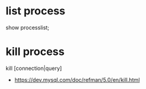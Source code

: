 # list process

show processlist;

# kill process

kill [connection|query] <id>

* https://dev.mysql.com/doc/refman/5.0/en/kill.html
